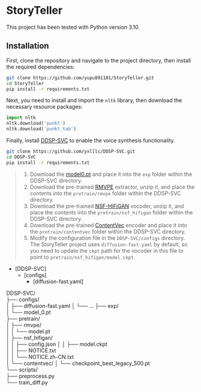 # StoryTeller

This project has been tested with Python version 3.10.

## Installation

First, clone the repository and navigate to the project directory, then install the required dependencies:

```bash
git clone https://github.com/yupu891101/StoryTeller.git
cd StoryTeller
pip install -r requirements.txt
```

Next, you need to install and import the `nltk` library, then download the necessary resource packages:

```python
import nltk
nltk.download('punkt')
nltk.download('punkt_tab')
```

Finally, install [DDSP-SVC](https://github.com/yxlllc/DDSP-SVC) to enable the voice synthesis functionality.

```bash
git clone https://github.com/yxlllc/DDSP-SVC.git
cd DDSP-SVC
pip install -r requirements.txt
```

> 1. Download the [model0.pt](https://github.com/yxlllc/DDSP-SVC/releases/download/5.0/model_0.pt) and place it into the `exp` folder within the DDSP-SVC directory.
> 2. Download the pre-trained [RMVPE](https://github.com/yxlllc/RMVPE/releases/download/230917/rmvpe.zip) extractor, unzip it, and place the contents into the `pretrain/rmvpe` folder within the DDSP-SVC directory.
> 3. Download the pre-trained [NSF-HiFiGAN](https://github.com/openvpi/vocoders/releases/download/nsf-hifigan-44.1k-hop512-128bin-2024.02/nsf_hifigan_44.1k_hop512_128bin_2024.02.zip) vocoder, unzip it, and place the contents into the `pretrain/nsf_hifigan` folder within the DDSP-SVC directory.
> 4. Download the pre-trained [ContentVec](https://ibm.ent.box.com/s/z1wgl1stco8ffooyatzdwsqn2psd9lrr) encoder and place it into the `pretrain/contentvec` folder within the DDSP-SVC directory.
> 5. Modify the configuration file in the `DDSP-SVC/configs` directory. The StoryTeller project uses `diffusion-fast.yaml` by default, so you need to update the `ckpt` path for the vocoder in this file to point to `pretrain/nsf_hifigan/model.ckpt`.

- [DDSP-SVC]
    - [configs]
        - [diffusion-fast.yaml]
        
DDSP-SVC/   
├── configs/    
│   ├── diffusion-fast.yaml 
│   └── ... 
├── exp/    
│   └── model_0.pt  
├── pretrain/   
│   ├── rmvpe/  
│   │   └── model.pt    
│   ├── nsf_hifigan/    
│   │   ├── config.json 
│   │   ├── model.ckpt  
│   │   ├── NOTICE.txt  
│   │   └── NOTICE.zh-CN.txt    
│   └── contentvec/ 
│       └── checkpoint_best_legacy_500.pt   
└── scripts/    
    ├── preprocess.py   
    └── train_diff.py   

